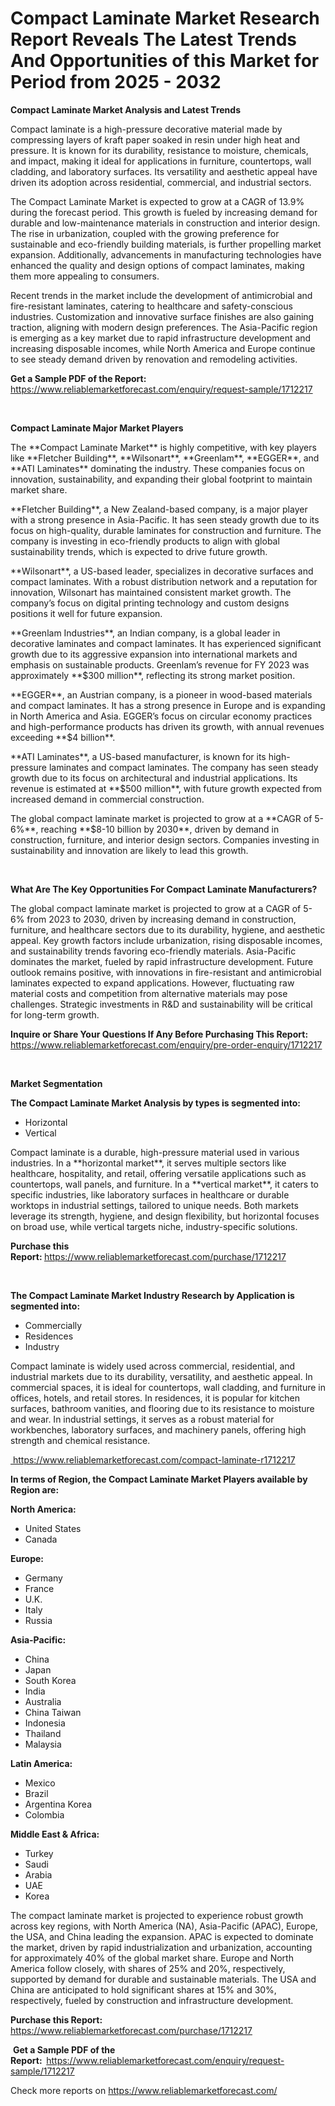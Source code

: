 <p><h1>Compact Laminate Market Research Report Reveals The Latest Trends And Opportunities of this Market for Period from 2025 - 2032</h1></p><p><strong>Compact Laminate Market Analysis and Latest Trends</strong></p>
<p><p>Compact laminate is a high-pressure decorative material made by compressing layers of kraft paper soaked in resin under high heat and pressure. It is known for its durability, resistance to moisture, chemicals, and impact, making it ideal for applications in furniture, countertops, wall cladding, and laboratory surfaces. Its versatility and aesthetic appeal have driven its adoption across residential, commercial, and industrial sectors.</p><p>The Compact Laminate Market is expected to grow at a CAGR of 13.9% during the forecast period. This growth is fueled by increasing demand for durable and low-maintenance materials in construction and interior design. The rise in urbanization, coupled with the growing preference for sustainable and eco-friendly building materials, is further propelling market expansion. Additionally, advancements in manufacturing technologies have enhanced the quality and design options of compact laminates, making them more appealing to consumers.</p><p>Recent trends in the market include the development of antimicrobial and fire-resistant laminates, catering to healthcare and safety-conscious industries. Customization and innovative surface finishes are also gaining traction, aligning with modern design preferences. The Asia-Pacific region is emerging as a key market due to rapid infrastructure development and increasing disposable incomes, while North America and Europe continue to see steady demand driven by renovation and remodeling activities.</p></p>
<p><strong>Get a Sample PDF of the Report:&nbsp;</strong> <a href="https://www.reliablemarketforecast.com/enquiry/request-sample/1712217?utm_campaign=2042&utm_medium=2&utm_source=Github&utm_content=ia&utm_term=24012025&utm_id=compact-laminate">https://www.reliablemarketforecast.com/enquiry/request-sample/1712217</a></p>
<p>&nbsp;</p>
<p><strong>Compact Laminate Major Market Players</strong></p>
<p><p>The **Compact Laminate Market** is highly competitive, with key players like **Fletcher Building**, **Wilsonart**, **Greenlam**, **EGGER**, and **ATI Laminates** dominating the industry. These companies focus on innovation, sustainability, and expanding their global footprint to maintain market share.</p><p>**Fletcher Building**, a New Zealand-based company, is a major player with a strong presence in Asia-Pacific. It has seen steady growth due to its focus on high-quality, durable laminates for construction and furniture. The company is investing in eco-friendly products to align with global sustainability trends, which is expected to drive future growth.</p><p>**Wilsonart**, a US-based leader, specializes in decorative surfaces and compact laminates. With a robust distribution network and a reputation for innovation, Wilsonart has maintained consistent market growth. The company’s focus on digital printing technology and custom designs positions it well for future expansion.</p><p>**Greenlam Industries**, an Indian company, is a global leader in decorative laminates and compact laminates. It has experienced significant growth due to its aggressive expansion into international markets and emphasis on sustainable products. Greenlam’s revenue for FY 2023 was approximately **$300 million**, reflecting its strong market position.</p><p>**EGGER**, an Austrian company, is a pioneer in wood-based materials and compact laminates. It has a strong presence in Europe and is expanding in North America and Asia. EGGER’s focus on circular economy practices and high-performance products has driven its growth, with annual revenues exceeding **$4 billion**.</p><p>**ATI Laminates**, a US-based manufacturer, is known for its high-pressure laminates and compact laminates. The company has seen steady growth due to its focus on architectural and industrial applications. Its revenue is estimated at **$500 million**, with future growth expected from increased demand in commercial construction.</p><p>The global compact laminate market is projected to grow at a **CAGR of 5-6%**, reaching **$8-10 billion by 2030**, driven by demand in construction, furniture, and interior design sectors. Companies investing in sustainability and innovation are likely to lead this growth.</p></p>
<p>&nbsp;</p>
<p><strong>What Are The Key Opportunities For Compact Laminate Manufacturers?</strong></p>
<p><p>The global compact laminate market is projected to grow at a CAGR of 5-6% from 2023 to 2030, driven by increasing demand in construction, furniture, and healthcare sectors due to its durability, hygiene, and aesthetic appeal. Key growth factors include urbanization, rising disposable incomes, and sustainability trends favoring eco-friendly materials. Asia-Pacific dominates the market, fueled by rapid infrastructure development. Future outlook remains positive, with innovations in fire-resistant and antimicrobial laminates expected to expand applications. However, fluctuating raw material costs and competition from alternative materials may pose challenges. Strategic investments in R&D and sustainability will be critical for long-term growth.</p></p>
<p><strong>Inquire or Share Your Questions If Any Before Purchasing This Report:</strong> <a href="https://www.reliablemarketforecast.com/enquiry/pre-order-enquiry/1712217?utm_campaign=2042&utm_medium=2&utm_source=Github&utm_content=ia&utm_term=24012025&utm_id=compact-laminate">https://www.reliablemarketforecast.com/enquiry/pre-order-enquiry/1712217</a></p>
<p>&nbsp;</p>
<p><strong>Market Segmentation</strong></p>
<p><strong>The Compact Laminate Market Analysis by types is segmented into:</strong></p>
<p><ul><li>Horizontal</li><li>Vertical</li></ul></p>
<p><p>Compact laminate is a durable, high-pressure material used in various industries. In a **horizontal market**, it serves multiple sectors like healthcare, hospitality, and retail, offering versatile applications such as countertops, wall panels, and furniture. In a **vertical market**, it caters to specific industries, like laboratory surfaces in healthcare or durable worktops in industrial settings, tailored to unique needs. Both markets leverage its strength, hygiene, and design flexibility, but horizontal focuses on broad use, while vertical targets niche, industry-specific solutions.</p></p>
<p><strong>Purchase this Report:&nbsp;</strong><a href="https://www.reliablemarketforecast.com/purchase/1712217?utm_campaign=2042&utm_medium=2&utm_source=Github&utm_content=ia&utm_term=24012025&utm_id=compact-laminate">https://www.reliablemarketforecast.com/purchase/1712217</a></p>
<p>&nbsp;</p>
<p><strong>The Compact Laminate Market Industry Research by Application is segmented into:</strong></p>
<p><ul><li>Commercially</li><li>Residences</li><li>Industry</li></ul></p>
<p><p>Compact laminate is widely used across commercial, residential, and industrial markets due to its durability, versatility, and aesthetic appeal. In commercial spaces, it is ideal for countertops, wall cladding, and furniture in offices, hotels, and retail stores. In residences, it is popular for kitchen surfaces, bathroom vanities, and flooring due to its resistance to moisture and wear. In industrial settings, it serves as a robust material for workbenches, laboratory surfaces, and machinery panels, offering high strength and chemical resistance.</p></p>
<p><a href="https://www.reliablemarketforecast.com/compact-laminate-r1712217?utm_campaign=2042&utm_medium=2&utm_source=Github&utm_content=ia&utm_term=24012025&utm_id=compact-laminate">&nbsp;https://www.reliablemarketforecast.com/compact-laminate-r1712217</a></p>
<p><strong>In terms of Region, the Compact Laminate Market Players available by Region are:</strong></p>
<p>
    <p> <strong> North America: </strong>
        <ul>
            <li>United States</li>
            <li>Canada</li>
        </ul>
        </p> 
    <p> <strong> Europe: </strong>
        <ul>
            <li>Germany</li>
            <li>France</li>
            <li>U.K.</li>
            <li>Italy</li>
            <li>Russia</li>
        </ul>
        </p> 
    <p> <strong> Asia-Pacific: </strong>
        <ul>
            <li>China</li>
            <li>Japan</li>
            <li>South Korea</li>
            <li>India</li>
            <li>Australia</li>
            <li>China Taiwan</li>
            <li>Indonesia</li>
            <li>Thailand</li>
            <li>Malaysia</li>
        </ul>
        </p> 
    <p> <strong> Latin America: </strong>
        <ul>
            <li>Mexico</li>
            <li>Brazil</li>
            <li>Argentina Korea</li>
            <li>Colombia</li>
        </ul>
        </p> 
    <p> <strong> Middle East & Africa: </strong>
        <ul>
            <li>Turkey</li>
            <li>Saudi</li>
            <li>Arabia</li>
            <li>UAE</li>
            <li>Korea</li>
        </ul>
    </p>
    </p>
<p><p>The compact laminate market is projected to experience robust growth across key regions, with North America (NA), Asia-Pacific (APAC), Europe, the USA, and China leading the expansion. APAC is expected to dominate the market, driven by rapid industrialization and urbanization, accounting for approximately 40% of the global market share. Europe and North America follow closely, with shares of 25% and 20%, respectively, supported by demand for durable and sustainable materials. The USA and China are anticipated to hold significant shares at 15% and 30%, respectively, fueled by construction and infrastructure development.</p></p>
<p><strong>Purchase this Report: </strong><a href="https://www.reliablemarketforecast.com/purchase/1712217?utm_campaign=2042&utm_medium=2&utm_source=Github&utm_content=ia&utm_term=24012025&utm_id=compact-laminate">https://www.reliablemarketforecast.com/purchase/1712217</a></p>
<p>&nbsp;<strong>Get a Sample PDF of the Report:&nbsp;&nbsp;</strong><a href="https://www.reliablemarketforecast.com/enquiry/request-sample/1712217?utm_campaign=2042&utm_medium=2&utm_source=Github&utm_content=ia&utm_term=24012025&utm_id=compact-laminate">https://www.reliablemarketforecast.com/enquiry/request-sample/1712217</a></p>
<p><strong></strong></p>
<p>Check more reports on <a href="https://www.reliablemarketforecast.com/?utm_campaign=2042&utm_medium=2&utm_source=Github&utm_content=ia&utm_term=24012025&utm_id=compact-laminate">https://www.reliablemarketforecast.com/</a></p>
